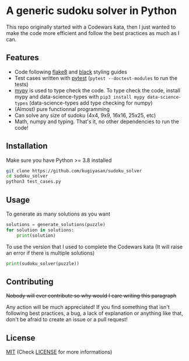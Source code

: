 # A generic sudoku solver in Python

This repo originally started with a Codewars kata, then I just wanted to make the code more efficient and follow the best practices as much as I can.

## Features

- Code following [flake8](https://flake8.pycqa.org/en/latest/) and [black](https://black.readthedocs.io/en/stable/) styling guides
- Test cases written with [pytest](https://docs.pytest.org/en/stable/) (`pytest --doctest-modules` to run the tests)
- [mypy](http://mypy-lang.org/) is used to type check the code. To type check the code, install mypy and data-science-types with `pip3 install mypy data-science-types` (data-science-types add type checking for numpy)
- (Almost) pure functionnal programming
- Can solve any size of sudoku (4x4, 9x9, 16x16, 25x25, etc)
- Math, numpy and typing. That's it, no other dependencies to run the code!

## Installation

Make sure you have Python >= 3.8 installed

```bash
git clone https://github.com/kugiyasan/sudoku_solver
cd sudoku_solver
python3 test_cases.py
```

## Usage

To generate as many solutions as you want

```python
solutions = generate_solutions(puzzle)
for solution in solutions:
    print(solution)
```

To use the version that I used to complete the Codewars kata (It will raise an error if there is multiple solutions)

```python
print(sudoku_solver(puzzle))
```

## Contributing

~~Nobody will ever contribute so why would I care writing this paragraph~~

Any action will be much appreciated! If you find something that isn't following best practices, a bug, a lack of explanation or anything like that, don't be afraid to create an issue or a pull request!

## License

[MIT](https://choosealicense.com/licenses/mit/) (Check [LICENSE](https://github.com/kugiyasan/sudoku_solver/blob/master/LICENSE) for more informations)
